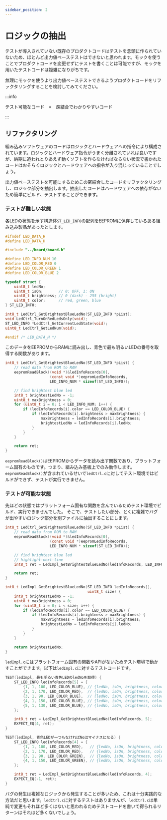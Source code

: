 ```yaml
---
sidebar_position: 2
---
```


# ロジックの抽出

テストが導入されていない既存のプロダクトコードはテストを念頭に作られていないため、ほとんど出力値ベーステストはできないと思われます。モックを使うことでプロダクトコードを変更せずにテストを書くことは可能ですが、モックを用いたテストコードは複雑になりがちです。

無理にモックを使うより出力値ベーステストできるようプロダクトコードをリファクタリングすることを検討してみてください。

:::info

テスト可能なコード　=　疎結合でわかりやすいコード

:::

## リファクタリング

組み込みソフトウェアのコードはロジックとハードウェアへの指令により構成されています。ロジックとハードウェア指令がうまく分離されていれば良いですが、納期に追われとりあえず動くソフトを作らなければならない状況で書かれたコードはおそらくロジックとハードウェアヘの指令が入り混じっていることでしょう。

出力値ベーステストを可能にするためこの密結合したコードをリファクタリングし、ロジック部分を抽出します。抽出したコードはハードウェアへの依存がないため簡単にビルド、テストすることができます。

### テストが難しい状態

各LEDの状態を示す構造体`ST_LED_INFO`の配列をEEPROMに保存しているある組み込み製品があったとします。

```c title="ledCtrl.h"
#ifndef LED_DATA_H
#define LED_DATA_H

#include "../board/board.h"

#define LED_INFO_NUM 10
#define LED_COLOR_RED 0
#define LED_COLOR_GREEN 1
#define LED_COLOR_BLUE 2

typedef struct {
    uint8_t ledNo;
    uint8_t isOn;       // 0: OFF, 1: ON
    uint8_t brightness; // 0 (dark) - 255 (bright)
    uint8_t color;      // red, green, blue
} ST_LED_INFO;

int8_t LedCtrl_GetBrightestBlueLedNo(ST_LED_INFO *pList);
void LedCtrl_TurnOnRedLedsOnly(void);
ST_LED_INFO *LedCtrl_GetCurrentLedState(void);
uint8_t LedCtrl_GetLedNum(void);

#endif /* LED_DATA_H */
```

このデータをEEPROMからRAMに読み出し、青色で最も明るいLEDの番号を取得する関数があります。

```c title="ledCtrl.c"
int8_t LedCtrl_GetBrightestBlueLedNo(ST_LED_INFO *pList) {
    // read data from ROM to RAM
    eepromReadBlock((void *)&ledInfoRecords[0],
                    (const void *)eepromLedInfoRecords,
                    LED_INFO_NUM * sizeof(ST_LED_INFO));

    // find brightest blue led
    int8_t brightestLedNo = -1;
    uint8_t maxBrightness = 0;
    for (uint8_t i = 0; i < LED_INFO_NUM; i++) {
        if (ledInfoRecords[i].color == LED_COLOR_BLUE) {
            if (ledInfoRecords[i].brightness > maxBrightness) {
                maxBrightness = ledInfoRecords[i].brightness;
                brightestLedNo = ledInfoRecords[i].ledNo;
            }
        }
    }

    return ret;
}
```

`eepromReadBlock()`はEEPROMからデータを読み出す関数であり、プラットフォーム固有のものです。つまり、組み込み基板上でのみ動作します。`eepromReadBlock()`が含まれているせいで`ledCtrl.c`に対してテスト環境ではビルドができず、テストが実行できません。

### テストが可能な状態

先ほどの状態ではプラットフォーム固有な関数を含んでいるためテスト環境でビルド、実行できませんでした。
そこで、テストしたい部分、とくに複雑でバグが出やすいロジック部分を別ファイルに抽出することにします。

```c title="ledCtrl.c"
int8_t LedCtrl_GetBrightestBlueLedNo(ST_LED_INFO *pList) {
    // read data from ROM to RAM
    eepromReadBlock((void *)&ledInfoRecords[0],
                    (const void *)eepromLedInfoRecords,
                    LED_INFO_NUM * sizeof(ST_LED_INFO));

    // find brightest blue led
    // highlight-next-line
    int8_t ret = LedImpl_GetBrightestBlueLedNo(ledInfoRecords, LED_INFO_NUM);

    return ret;
}
```

```c title="ledImpl.c"
int8_t LedImpl_GetBrightestBlueLedNo(ST_LED_INFO ledInfoRecords[],
                                     uint8_t size) {
    int8_t brightestLedNo = -1;
    uint8_t maxBrightness = 0;
    for (uint8_t i = 0; i < size; i++) {
        if (ledInfoRecords[i].color == LED_COLOR_BLUE) {
            if (ledInfoRecords[i].brightness > maxBrightness) {
                maxBrightness = ledInfoRecords[i].brightness;
                brightestLedNo = ledInfoRecords[i].ledNo;
            }
        }
    }

    return brightestLedNo;
}
```

`ledImpl.c`にはプラットフォーム固有の関数やAPIがないためテスト環境で動かすことができます。以下は`ledImpl.c`に対するテストコードです。

```c title="テストコード testLedImpl.cpp"
TEST(ledImpl, 最も明るい青色LEDのledNoを取得) {
    ST_LED_INFO ledInfoRecords[5] = {
        {1, 1, 100, LED_COLOR_BLUE}, // {ledNo, isOn, brightness, color}
        {2, 1, 170, LED_COLOR_RED},  // {ledNo, isOn, brightness, color}
        {3, 1, 90, LED_COLOR_BLUE},  // {ledNo, isOn, brightness, color}
        {4, 1, 150, LED_COLOR_BLUE}, // {ledNo, isOn, brightness, color}
        {5, 1, 130, LED_COLOR_BLUE}, // {ledNo, isOn, brightness, color}
    };

    int8_t ret = LedImpl_GetBrightestBlueLedNo(ledInfoRecords, 5);
    EXPECT_EQ(4, ret);
}

TEST(ledImpl, 青色LEDが一つもなければNoはマイナスになる) {
    ST_LED_INFO ledInfoRecords[4] = {
        {1, 1, 100, LED_COLOR_RED},   // {ledNo, isOn, brightness, color}
        {2, 1, 170, LED_COLOR_RED},   // {ledNo, isOn, brightness, color}
        {3, 1, 90, LED_COLOR_GREEN},  // {ledNo, isOn, brightness, color}
        {4, 1, 150, LED_COLOR_GREEN}, // {ledNo, isOn, brightness, color}
    };

    int8_t ret = LedImpl_GetBrightestBlueLedNo(ledInfoRecords, 4);
    EXPECT_EQ(-1, ret);
}
```

バグの発生は複雑なロジックから発生することが多いため、これは十分実践的な方法だと思います。`ledCtrl.c`に対するテストはありませんが、`ledCtrl.c`は単純で変更もそれほど多くはないと思われるためテストコードを書いて得られるリターンはそれほど多くないでしょう。
